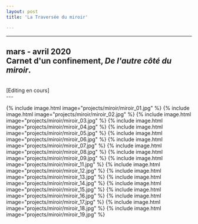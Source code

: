 ```yaml
---
layout: post
title: 'La Traversée du miroir'

---
```

---
 mars - avril 2020
 <br>
 Carnet d'un confinement, *De l'autre côté du miroir*.
 <br>
 ---
 <br>
 [Editing en cours]
 <br>
 ---

{% include image.html image="projects/miroir/miroir_01.jpg" %}
{% include image.html image="projects/miroir/miroir_02.jpg" %}
{% include image.html image="projects/miroir/miroir_03.jpg" %}
{% include image.html image="projects/miroir/miroir_04.jpg" %}
{% include image.html image="projects/miroir/miroir_05.jpg" %}
{% include image.html image="projects/miroir/miroir_06.jpg" %}
{% include image.html image="projects/miroir/miroir_07.jpg" %}
{% include image.html image="projects/miroir/miroir_08.jpg" %}
{% include image.html image="projects/miroir/miroir_09.jpg" %}
{% include image.html image="projects/miroir/miroir_11.jpg" %}
{% include image.html image="projects/miroir/miroir_12.jpg" %}
{% include image.html image="projects/miroir/miroir_13.jpg" %}
{% include image.html image="projects/miroir/miroir_14.jpg" %}
{% include image.html image="projects/miroir/miroir_15.jpg" %}
{% include image.html image="projects/miroir/miroir_16.jpg" %}
{% include image.html image="projects/miroir/miroir_17.jpg" %}
{% include image.html image="projects/miroir/miroir_18.jpg" %}
{% include image.html image="projects/miroir/miroir_19.jpg" %}
